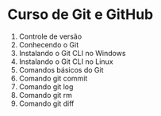 # Curso de Git e GitHub

1. Controle de versão
2. Conhecendo o Git
3. Instalando o Git CLI no Windows
4. Instalando o Git CLI no Linux
5. Comandos básicos do Git
6. Comando git commit
7. Comando git log
8. Comando git rm
9. Comando git diff
